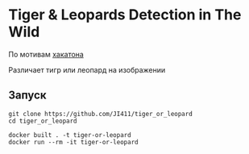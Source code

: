# Tiger & Leopards Detection in The Wild

По мотивам [хакатона](https://hacks-ai.ru/hakaton/samara)

Различает тигр или леопард на изображении

## Запуск
```
git clone https://github.com/JI411/tiger_or_leopard
cd tiger_or_leopard

docker built . -t tiger-or-leopard
docker run --rm -it tiger-or-leopard
```